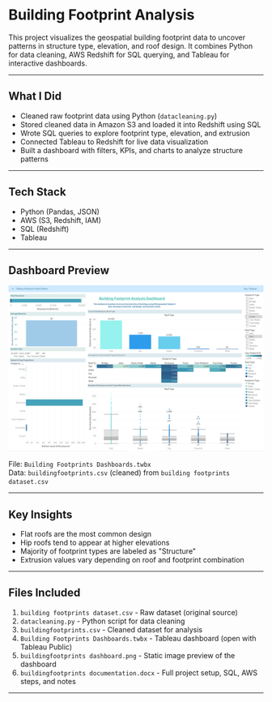 # Building Footprint Analysis

This project visualizes the geospatial building footprint data to uncover patterns in structure type, elevation, and roof design. It combines Python for data cleaning, AWS Redshift for SQL querying, and Tableau for interactive dashboards.

---

## What I Did

- Cleaned raw footprint data using Python (`datacleaning.py`)
- Stored cleaned data in Amazon S3 and loaded it into Redshift using SQL
- Wrote SQL queries to explore footprint type, elevation, and extrusion
- Connected Tableau to Redshift for live data visualization
- Built a dashboard with filters, KPIs, and charts to analyze structure patterns

---

## Tech Stack

- Python (Pandas, JSON)
- AWS (S3, Redshift, IAM)
- SQL (Redshift)
- Tableau

---

## Dashboard Preview

![Dashboard](buildingfootprints%20dashboard.png)

File: `Building Footprints Dashboards.twbx`  
Data: `buildingfootprints.csv` (cleaned) from `building footprints dataset.csv`

---

## Key Insights

- Flat roofs are the most common design
- Hip roofs tend to appear at higher elevations
- Majority of footprint types are labeled as "Structure"
- Extrusion values vary depending on roof and footprint combination

---

## Files Included

1. `building footprints dataset.csv` - Raw dataset (original source)
2. `datacleaning.py` - Python script for data cleaning
3. `buildingfootprints.csv` - Cleaned dataset for analysis
4. `Building Footprints Dashboards.twbx` - Tableau dashboard (open with Tableau Public)
5. `buildingfootprints dashboard.png` - Static image preview of the dashboard
6. `buildingfootprints documentation.docx` - Full project setup, SQL, AWS steps, and notes

---

